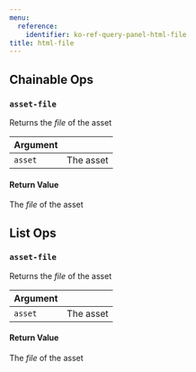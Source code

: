 ```yaml
---
menu:
  reference:
    identifier: ko-ref-query-panel-html-file
title: html-file
---
```


## Chainable Ops
<h3 id="asset-file"><code>asset-file</code></h3>

Returns the _file_ of the asset

| Argument |  |
| :--- | :--- |
| `asset` | The asset |

#### Return Value
The _file_ of the asset


## List Ops
<h3 id="asset-file"><code>asset-file</code></h3>

Returns the _file_ of the asset

| Argument |  |
| :--- | :--- |
| `asset` | The asset |

#### Return Value
The _file_ of the asset
